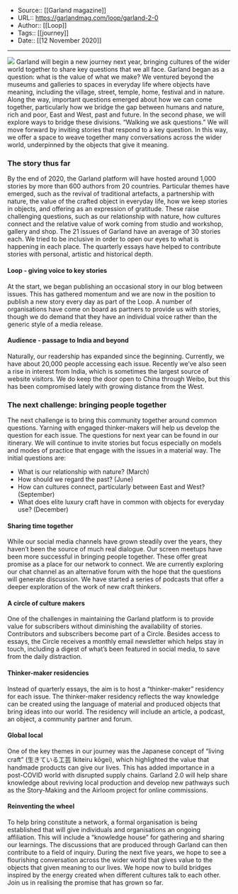 ﻿
  * Source:: [[Garland magazine]]
  * URL:: https://garlandmag.com/loop/garland-2-0
  * Author:: [[Loop]]
  * Tags:: [[journey]]
  * Date:: [[12 November 2020]]


* * *
![](https://garlandmag.com/wp-content/uploads/2020/11/garland-20-Orbit--1024x439.jpg)
Garland will begin a new journey next year, bringing cultures of the wider world together to share key questions that we all face.
Garland began as a question: what is the value of what we make? We ventured beyond the museums and galleries to spaces in everyday life where objects have meaning, including the village, street, temple, home, festival and in nature. Along the way, important questions emerged about how we can come together, particularly how we bridge the gap between humans and nature, rich and poor, East and West, past and future.
In the second phase, we will explore ways to bridge these divisions. “Walking we ask questions.” We will move forward by inviting stories that respond to a key question. In this way, we offer a space to weave together many conversations across the wider world, underpinned by the objects that give it meaning.
### The story thus far
By the end of 2020, the Garland platform will have hosted around 1,000 stories by more than 600 authors from 20 countries. Particular themes have emerged, such as the revival of traditional artefacts, a partnership with nature, the value of the crafted object in everyday life, how we keep stories in objects, and offering as an expression of gratitude. These raise challenging questions, such as our relationship with nature, how cultures connect and the relative value of work coming from studio and workshop, gallery and shop.
The 21 issues of Garland have an average of 30 stories each. We tried to be inclusive in order to open our eyes to what is happening in each place. The quarterly essays have helped to contribute stories with personal, artistic and historical depth.
#### Loop - giving voice to key stories
At the start, we began publishing an occasional story in our blog between issues. This has gathered momentum and we are now in the position to publish a new story every day as part of the Loop. A number of organisations have come on board as partners to provide us with stories, though we do demand that they have an individual voice rather than the generic style of a media release.
#### Audience - passage to India and beyond
Naturally, our readership has expanded since the beginning. Currently, we have about 20,000 people accessing each issue. Recently we’ve also seen a rise in interest from India, which is sometimes the largest source of website visitors. We do keep the door open to China through Weibo, but this has been compromised lately with growing distance from the West.
### The next challenge: bringing people together
The next challenge is to bring this community together around common questions. Yarning with engaged thinker-makers will help us develop the question for each issue. The questions for next year can be found in our itinerary. We will continue to invite stories but focus especially on models and modes of practice that engage with the issues in a material way. The initial questions are:
  * What is our relationship with nature? (March)
  * How should we regard the past? (June)
  * How can cultures connect, particularly between East and West? (September)
  * What does elite luxury craft have in common with objects for everyday use? (December)


#### Sharing time together
While our social media channels have grown steadily over the years, they haven’t been the source of much real dialogue. Our screen meetups have been more successful in bringing people together. These offer great promise as a place for our network to connect.
We are currently exploring our chat channel as an alternative forum with the hope that the questions will generate discussion. We have started a series of podcasts that offer a deeper exploration of the work of new craft thinkers.
#### A circle of culture makers
One of the challenges in maintaining the Garland platform is to provide value for subscribers without diminishing the availability of stories. Contributors and subscribers become part of a Circle. Besides access to essays, the Circle receives a monthly email newsletter which helps stay in touch, including a digest of what’s been featured in social media, to save from the daily distraction.
#### Thinker-maker residencies
Instead of quarterly essays, the aim is to host a “thinker-maker” residency for each issue. The thinker-maker residency reflects the way knowledge can be created using the language of material and produced objects that bring ideas into our world. The residency will include an article, a podcast, an object, a community partner and forum.
#### Global local
One of the key themes in our journey was the Japanese concept of “living craft” (生きている工芸 Ikiteiru kōgei), which highlighted the value that handmade products can give our lives. This has added importance in a post-COVID world with disrupted supply chains. Garland 2.0 will help share knowledge about reviving local production and develop new pathways such as the Story-Making and the Airloom project for online commissions.
#### Reinventing the wheel
To help bring constitute a network, a formal organisation is being established that will give individuals and organisations an ongoing affiliation. This will include a “knowledge house” for gathering and sharing our learnings. The discussions that are produced through Garland can then contribute to a field of inquiry.
During the next five years, we hope to see a flourishing conversation across the wider world that gives value to the objects that given meaning to our lives. We hope now to build bridges inspired by the energy created when different cultures talk to each other.
Join us in realising the promise that has grown so far.
